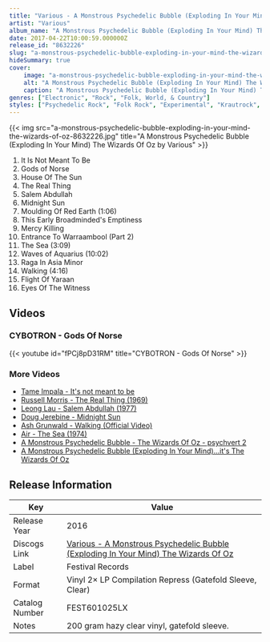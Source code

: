 ```yaml
---
title: "Various - A Monstrous Psychedelic Bubble (Exploding In Your Mind) The Wizards Of Oz"
artist: "Various"
album_name: "A Monstrous Psychedelic Bubble (Exploding In Your Mind) The Wizards Of Oz"
date: 2017-04-22T10:00:59.000000Z
release_id: "8632226"
slug: "a-monstrous-psychedelic-bubble-exploding-in-your-mind-the-wizards-of-oz-8632226"
hideSummary: true
cover:
    image: "a-monstrous-psychedelic-bubble-exploding-in-your-mind-the-wizards-of-oz-8632226.jpg"
    alt: "A Monstrous Psychedelic Bubble (Exploding In Your Mind) The Wizards Of Oz by Various"
    caption: "A Monstrous Psychedelic Bubble (Exploding In Your Mind) The Wizards Of Oz by Various"
genres: ["Electronic", "Rock", "Folk, World, & Country"]
styles: ["Psychedelic Rock", "Folk Rock", "Experimental", "Krautrock", "Abstract"]
---
```


{{< img src="a-monstrous-psychedelic-bubble-exploding-in-your-mind-the-wizards-of-oz-8632226.jpg" title="A Monstrous Psychedelic Bubble (Exploding In Your Mind) The Wizards Of Oz by Various" >}}

<!-- section break -->

1. It Is Not Meant To Be
2. Gods of Norse
3. House Of The Sun
4. The Real Thing
5. Salem Abdullah
6. Midnight Sun
7. Moulding Of Red Earth (1:06)
8. This Early Broadminded's Emptiness
9. Mercy Killing
10. Entrance To Warraambool (Part 2)
11. The Sea (3:09)
12. Waves of Aquarius (10:02)
13. Raga In Asia Minor
14. Walking (4:16)
15. Flight Of Yaraan
16. Eyes Of The Witness

<!-- section break -->







## Videos
### CYBOTRON - Gods Of Norse
{{< youtube id="fPCj8pD31RM" title="CYBOTRON - Gods Of Norse" >}}<br>

### More Videos

- [Tame Impala - It's not meant to be](https://www.youtube.com/watch?v=KeZt5IGJ1T8)
- [Russell Morris - The Real Thing (1969)](https://www.youtube.com/watch?v=M_1R3aUFL0g)
- [Leong Lau - Salem Abdullah (1977)](https://www.youtube.com/watch?v=UD1NFfxrtCc)
- [Doug Jerebine - Midnight Sun](https://www.youtube.com/watch?v=07oBUV8hY7U)
- [Ash Grunwald - Walking (Official Video)](https://www.youtube.com/watch?v=dovf9HCgYAs)
- [Air - The Sea (1974)](https://www.youtube.com/watch?v=-YHraJa5Qjk)
- [A Monstrous Psychedelic Bubble - The Wizards Of Oz - psychvert 2](https://www.youtube.com/watch?v=xLN0gUVG9lA)
- [A Monstrous Psychedelic Bubble (Exploding In Your Mind)...it's The Wizards Of Oz](https://www.youtube.com/watch?v=1_QkVmGHxfs)


## Release Information
|  Key           | Value                                                |
| ---------------| ---------------------------------------------------- |
| Release Year   | 2016                                   |
| Discogs Link   | [Various - A Monstrous Psychedelic Bubble (Exploding In Your Mind) The Wizards Of Oz](https://www.discogs.com/release/8632226-Various-Compiled-By-The-Amorphous-Androgynous-A-Monstrous-Psychedelic-Bubble-Exploding-In-Your-Mind-) |
| Label          | Festival Records |
| Format         | Vinyl 2× LP Compilation Repress (Gatefold Sleeve, Clear) |
| Catalog Number | FEST601025LX |
| Notes | 200 gram hazy clear vinyl, gatefold sleeve. |